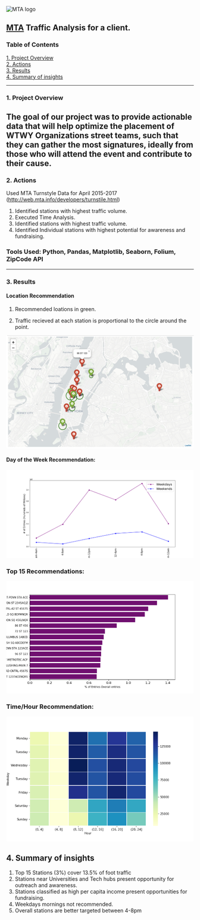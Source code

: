 ![MTA logo](https://upload.wikimedia.org/wikipedia/commons/7/7a/MTA_New_York_City_Subway_logo.svg)

## [MTA](http://www.mta.info/) Traffic Analysis for a client. 

### Table of Contents
[1. Project Overview](#section-a)  
[2. Actions](#section-b)  
[3. Results](#section-c)  
[4. Summary of insights](#section-d)  

---

### <a name="section-a"></a>1.  Project Overview
The goal of our project was to provide actionable data that will help optimize the placement of WTWY Organizations street teams, such that they can gather the most signatures, ideally from those who will attend the event and contribute to their cause.
---

### <a name="section-b"></a>2.  Actions
Used MTA Turnstyle Data for April 2015-2017 (http://web.mta.info/developers/turnstile.html)

1. Identified stations with highest traffic volume.
2. Executed Time Analysis.
3. Identified stations with highest traffic volume.
4. Identified Individual stations with highest potential for awareness and fundraising.

### Tools Used: Python, Pandas, Matplotlib, Seaborn, Folium, ZipCode API

---

### <a name="section-c"></a>3.  Results

#### Location Recommendation

1. Recommended loations in green. 

2. Traffic recieved at each station is proportional to the circle around the point. 

![Map](graphs/Map_folium.png)


#### Day of the Week Recommendation:
![Daily](graphs/Wkdy_Wknd.png)

### Top 15 Recommendations:
![Top15](graphs/Top15Stations.png)

### Time/Hour Recommendation:
![Hourly](graphs/116%20ST.png)


## <a name="section-d"></a>4.  Summary of insights
1. Top 15 Stations (3%) cover 13.5% of foot traffic
2. Stations near Universities and Tech hubs present opportunity for  outreach and awareness. 
3. Stations classified as high per capita income present opportunities for fundraising. 
4. Weekdays mornings not recommended.
5. Overall stations are better targeted between 4-8pm
